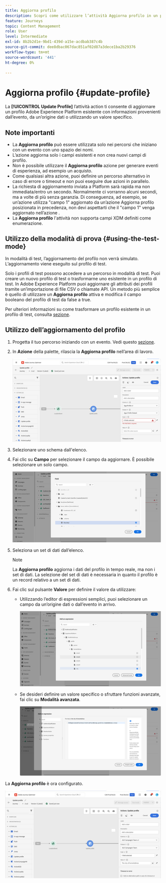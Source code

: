 ```yaml
---
title: Aggiorna profilo
description: Scopri come utilizzare l’attività Aggiorna profilo in un percorso
feature: Journeys
topic: Content Management
role: User
level: Intermediate
exl-id: 8b2b2d1e-9bd1-439d-a15e-acdbab387c4b
source-git-commit: dee8dbac067dac851af02d87a3dece1ba2b29376
workflow-type: tm+mt
source-wordcount: '441'
ht-degree: 0%

---
```


# Aggiorna profilo {#update-profile}

La **[!UICONTROL Update Profile]** l’attività action ti consente di aggiornare un profilo Adobe Experience Platform esistente con informazioni provenienti dall’evento, da un’origine dati o utilizzando un valore specifico.

## Note importanti

* La **Aggiorna profilo** può essere utilizzata solo nei percorsi che iniziano con un evento con uno spazio dei nomi.
* L’azione aggiorna solo i campi esistenti e non crea nuovi campi di profilo.
* Non è possibile utilizzare il **Aggiorna profilo** azione per generare eventi di esperienza, ad esempio un acquisto.
* Come qualsiasi altra azione, puoi definire un percorso alternativo in caso di errore o timeout e non puoi eseguire due azioni in parallelo.
* La richiesta di aggiornamento inviata a Platform sarà rapida ma non immediata/entro un secondo. Normalmente ci vorranno alcuni secondi, ma a volte di più senza garanzia. Di conseguenza, ad esempio, se un’azione utilizza &quot;campo 1&quot; aggiornato da un’azione Aggiorna profilo posizionata in precedenza, non devi aspettarti che il &quot;campo 1&quot; venga aggiornato nell’azione .
* La **Aggiorna profilo** l&#39;attività non supporta campi XDM definiti come enumerazione.

## Utilizzo della modalità di prova {#using-the-test-mode}

In modalità di test, l’aggiornamento del profilo non verrà simulato. L’aggiornamento viene eseguito sul profilo di test.

Solo i profili di test possono accedere a un percorso in modalità di test. Puoi creare un nuovo profilo di test o trasformarne uno esistente in un profilo di test. In Adobe Experience Platform puoi aggiornare gli attributi dei profili tramite un’importazione di file CSV o chiamate API. Un metodo più semplice è quello di utilizzare un **Aggiorna profilo** attiva e modifica il campo booleano del profilo di test da false a true.

Per ulteriori informazioni su come trasformare un profilo esistente in un profilo di test, consulta [sezione](../building-journeys/creating-test-profiles.md#create-test-profiles-csv).

## Utilizzo dell’aggiornamento del profilo

1. Progetta il tuo percorso iniziando con un evento. Vedi questo [sezione](../building-journeys/journey.md).

1. In **Azione** della palette, rilascia la **Aggiorna profilo** nell’area di lavoro.

   ![](assets/profileupdate0.png)

1. Selezionare uno schema dall&#39;elenco.

1. Fai clic su **Campo** per selezionare il campo da aggiornare. È possibile selezionare un solo campo.

   ![](assets/profileupdate2.png)

1. Seleziona un set di dati dall’elenco.

   >[!NOTE]
   >
   >La **Aggiorna profilo** aggiorna i dati del profilo in tempo reale, ma non i set di dati. La selezione del set di dati è necessaria in quanto il profilo è un record relativo a un set di dati.

1. Fai clic sul pulsante **Valore** per definire il valore da utilizzare:

   * Utilizzando l’editor di espressioni semplici, puoi selezionare un campo da un’origine dati o dall’evento in arrivo.

      ![](assets/profileupdate4.png)

   * Se desideri definire un valore specifico o sfruttare funzioni avanzate, fai clic su **Modalità avanzata**.

      ![](assets/profileupdate3.png)

La **Aggiorna profilo** è ora configurato.

![](assets/profileupdate1.png)
